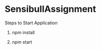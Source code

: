 # SensibullAssignment

Steps to Start Application

1. npm install

2. npm start 

<!-- point to localhost:3000//underlyings -->